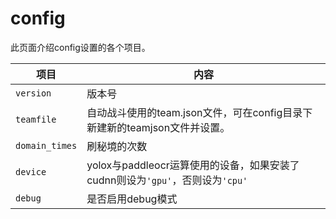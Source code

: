 # config

此页面介绍config设置的各个项目。

|项目|内容|
|----|----|
|`version`|版本号|
|`teamfile`|自动战斗使用的team.json文件，可在config目录下新建新的teamjson文件并设置。|
|`domain_times`|刷秘境的次数|
|`device`|yolox与paddleocr运算使用的设备，如果安装了cudnn则设为`'gpu'`，否则设为`'cpu'`|
|`debug`|是否启用debug模式|
